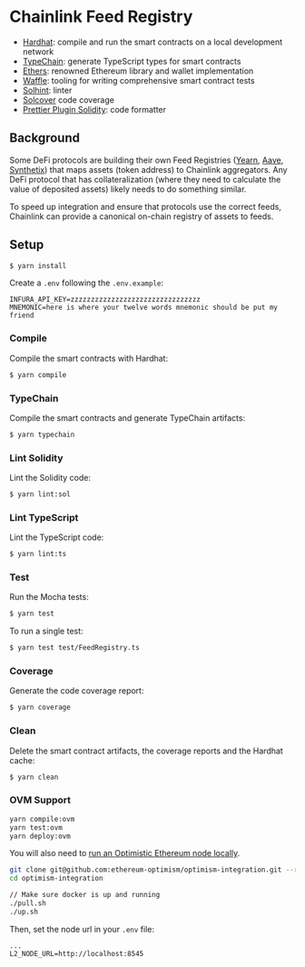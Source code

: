 # Chainlink Feed Registry

- [Hardhat](https://github.com/nomiclabs/hardhat): compile and run the smart contracts on a local development network
- [TypeChain](https://github.com/ethereum-ts/TypeChain): generate TypeScript types for smart contracts
- [Ethers](https://github.com/ethers-io/ethers.js/): renowned Ethereum library and wallet implementation
- [Waffle](https://github.com/EthWorks/Waffle): tooling for writing comprehensive smart contract tests
- [Solhint](https://github.com/protofire/solhint): linter
- [Solcover](https://github.com/sc-forks/solidity-coverage) code coverage
- [Prettier Plugin Solidity](https://github.com/prettier-solidity/prettier-plugin-solidity): code formatter

## Background

Some DeFi protocols are building their own Feed Registries ([Yearn](https://github.com/yearn/audit/blob/4b07283c80fc005e899afa8b5fb2bb949fe11f28/contracts/ySwap/ChainLinkFeedsRegistry.sol), [Aave](https://github.com/aave/protocol-v2/blob/2708551bcf3afb28ee9798ccf7f3027ea0ecec10/contracts/misc/AaveOracle.sol#L25), [Synthetix](https://github.com/Synthetixio/synthetix/blob/c803c3b51d026bb4552a0e1a9bcc55914502a8d4/contracts/ExchangeRates.sol#L32)) that maps assets (token address) to Chainlink aggregators. Any DeFi protocol that has collateralization (where they need to calculate the value of deposited assets) likely needs to do something similar.

To speed up integration and ensure that protocols use the correct feeds, Chainlink can provide a canonical on-chain registry of assets to feeds.

## Setup

```sh
$ yarn install
```

Create a `.env` following the `.env.example`:

```
INFURA_API_KEY=zzzzzzzzzzzzzzzzzzzzzzzzzzzzzzzz
MNEMONIC=here is where your twelve words mnemonic should be put my friend
```

### Compile

Compile the smart contracts with Hardhat:

```sh
$ yarn compile
```

### TypeChain

Compile the smart contracts and generate TypeChain artifacts:

```sh
$ yarn typechain
```

### Lint Solidity

Lint the Solidity code:

```sh
$ yarn lint:sol
```

### Lint TypeScript

Lint the TypeScript code:

```sh
$ yarn lint:ts
```

### Test

Run the Mocha tests:

```sh
$ yarn test
```

To run a single test:

```sh
$ yarn test test/FeedRegistry.ts
```

### Coverage

Generate the code coverage report:

```sh
$ yarn coverage
```

### Clean

Delete the smart contract artifacts, the coverage reports and the Hardhat cache:

```sh
$ yarn clean
```

### OVM Support

```sh
yarn compile:ovm
yarn test:ovm
yarn deploy:ovm
```

You will also need to [run an Optimistic Ethereum node locally](https://github.com/ethereum-optimism/optimism-tutorial#testing-an-optimistic-ethereum-contract).

```sh
git clone git@github.com:ethereum-optimism/optimism-integration.git --recurse-submodules
cd optimism-integration

// Make sure docker is up and running
./pull.sh
./up.sh
```

Then, set the node url in your `.env` file:

```
...
L2_NODE_URL=http://localhost:8545
```
